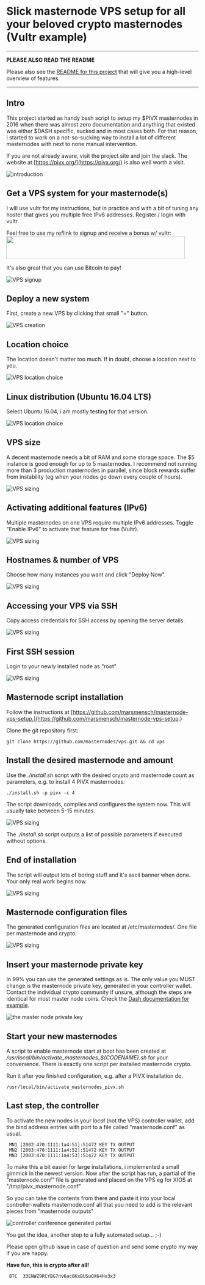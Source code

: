 # Slick masternode VPS setup for all your beloved crypto masternodes (Vultr example)

---
**PLEASE ALSO READ THE README**

Please also see the [README for this project](README.md) that will give you a high-level overview of features. 

---

## Intro

This project started as handy bash script to setup my $PIVX masternodes in 2016 when there was almost zero documentation and anything that existed was either $DASH specific, sucked and in most cases both. For that reason, i started to work on a not-so-sucking way to install a lot of different masternodes with next to none manual intervention.

If you are not already aware, visit the project site and join the slack. The website at [https://pivx.org/](https://pivx.org/) is also well worth a visit. 

<img src="images/masternode_vps/intro.png" alt="introduction" class="inline"/>

## Get a VPS system for your masternode(s)

I will use vultr for my instructions, but in practice and with a bit of tuning any hoster that gives you multiple free IPv6 addresses. Register / login with vultr.

Feel free to use my reflink to signup and receive a bonus w/ vultr:
<a href="https://www.vultr.com/?ref=6903922"><img src="https://www.vultr.com/media/banner_2.png" width="468" height="60"></a>

It's also great that you can use Bitcoin to pay!

<img src="images/masternode_vps/get-a-vps-system-for-your-masternode-s-.png" alt="VPS signup" class="inline"/>

## Deploy a new system

First, create a new VPS by clicking that small "+" button.

<img src="images/masternode_vps/deploy-a-new-system.png" alt="VPS creation" class="inline"/>

## Location choice

The location doesn't matter too much. If in doubt, choose a location next to you.

<img src="images/masternode_vps/location-choice.png" alt="VPS location choice" class="inline"/>

## Linux distribution (Ubuntu 16.04 LTS)

Select Ubuntu 16.04, i am mostly testing for that version.

<img src="images/masternode_vps/linux-distribution--ubuntu-1604-lts-.png" alt="VPS location choice" class="inline"/>

## VPS size

A decent masternode needs a bit of RAM and some storage space. The $5 instance is good enough for up to 5 masternodes. I recommend not running more than 3 production masternodes in parallel, since block rewards suffer from instability (eg when your nodes go down every couple of hours).

<img src="images/masternode_vps/vps-size.png" alt="VPS sizing" class="inline"/>

## Activating additional features (IPv6)

Multiple masternodes on one VPS require multiple IPv6 addresses. Toggle "Enable IPv6" to activate that feature for free (Vultr).

<img src="images/masternode_vps/activating-additional-features--ipv6-.png" alt="VPS sizing" class="inline"/>


## Hostnames & number of VPS

Choose how many instances you want and click "Deploy Now".

<img src="images/masternode_vps/hostnames--amp--number-of-vps.png" alt="VPS sizing" class="inline"/>

## Accessing your VPS via SSH

Copy access credentials for SSH access by opening the server details.

<img src="images/masternode_vps/accessing-your-vps-via-ssh.png" alt="VPS sizing" class="inline"/>

## First SSH session

Login to your newly installed node as "root".

<img src="images/masternode_vps/first-ssh-session.png" alt="VPS sizing" class="inline"/>

## Masternode script installation

Follow the instructions at [https://github.com/marsmensch/masternode-vps-setup.](https://github.com/marsmensch/masternode-vps-setup.)

Clone the git repository first:

```
git clone https://github.com/masternodes/vps.git && cd vps
```


## Install the desired masternode and amount

Use the *./install.sh* script with the desired crypto and masternode count as parameters, e.g. to install 4 PIVX masternodes:

```
./install.sh -p pivx -c 4
```

The script downloads, compiles and configures the system now. This will usually take between 5-15 minutes.

<img src="images/masternode_vps/install-the-desired-masternode-and-amount.png" alt="VPS sizing" class="inline"/>

The *./install.sh* script outputs a list of possible parameters if executed without options.

## End of installation

The script will output lots of boring stuff and it's ascii banner when done. Your only real work begins now.

<img src="images/masternode_vps/end-of-installation.png" alt="VPS sizing" class="inline"/>


## Masternode configuration files

The generated configuration files are located at /etc/masternodes/. One file per masternode and crypto.

<img src="images/masternode_vps/masternode-configuration-files.png" alt="VPS sizing" class="inline"/>


## Insert your masternode private key

In 99% you can use the generated settings as is. The only value you MUST change is the masternode private key, generated in your controller wallet. Contact the individual crypto community if unsure, although the steps are identical for most master node coins. Check the [Dash documentation for example](https://dashpay.atlassian.net/wiki/spaces/DOC/pages/1867877/Start+multiple+masternodes+from+one+wallet+start-many).

<img src="images/masternode_vps/insert-your-masternode-private-key.png" alt="the master node private key" class="inline"/>


## Start your new masternodes

A script to enable masternode start at boot has been created at */usr/local/bin/activate_masternodes_${CODENAME}.sh* for your convenience. There is exactly one script per installed masternode crypto.

Run it after you finished configuration, e.g. after a PIVX installation do.

```
/usr/local/bin/activate_masternodes_pivx.sh
```     

## Last step, the controller

To activate the new nodes in your _local_ (not the VPS) controller wallet, add the bind address entries with port to a file called "masternode.conf" as usual.

     MN1 [2002:470:1111:1a4:51]:51472 KEY TX OUTPUT
     MN2 [2003:470:1111:1a4:52]:51472 KEY TX OUTPUT
     MN3 [2003:470:1111:1a4:53]:51472 KEY TX OUTPUT

To make this a bit easier for large installations, i implemented a small gimmick in the newest version. Now after the script has run, a partial of the "masternode.conf" file is generated and placed on the VPS eg for XIOS at "/tmp/pivx_masternode.conf"

So you can take the contents from there and paste it into your local controller-wallets masternode.conf all that you need to add is the relevant pieces from "masternode outputs"

<img src="images/masternode_vps/controller_conf_partial.png" alt="controller conference generated partial" class="inline"/>

You get the idea, another step to a fully automated setup... ;-)

Please open github issue in case of question and send some crypto my way if you are happy.

**Have fun, this is crypto after all!**

     BTC  33ENWZ9RCYBG7nv6ac8KxBUSuQX64Hx3x3
